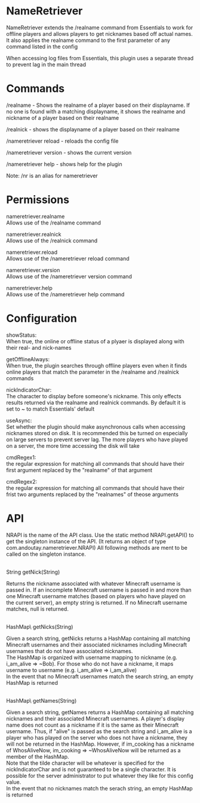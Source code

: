 NameRetriever
===

NameRetriever extends the /realname command from Essentials to work for offline players and allows players to get nicknames based off actual names. It also applies the realname command to the first parameter of any command listed in the config

When accessing log files from Essentials, this plugin uses a separate thread to prevent lag in the main thread


Commands
===

/realname - Shows the realname of a player based on their displayname. If no one is found with a matching displayname, it shows the realname and nickname of a player based on their realname

/realnick - shows the displayname of a player based on their realname

/nameretriever reload - reloads the config file

/nameretriever version - shows the current version

/nameretriever help - shows help for the plugin

Note: /nr is an alias for nameretriever


Permissions
===

nameretriever.realname<br/>
Allows use of the /realname command

nameretriever.realnick<br/>
Allows use of the /realnick command

nameretriever.reload<br/>
Allows use of the /nameretriever reload command

nameretriever.version<br/>
Allows use of the /nameretriever version command

nameretriever.help<br/>
Allows use of the /nameretriever help command


Configuration
===

showStatus:<br/>
When true, the online or offline status of a plyaer is displayed along with their real- and nick-names

getOfflineAlways:<br/>
When true, the plugin searches through offline players even when it finds online players that match the parameter in the /realname and /realnick commands

nickIndicatorChar:<br/>
The character to display before someone's nickname. This only effects results returned via the realname and realnick commands. By default it is set to ~ to match Essentials' default

useAsync:<br/>
Set whether the plugin should make asynchronous calls when accessing nicknames stored on disk. It is recommended this be turned on especially on large servers to prevent server lag. The more players who have played on a server, the more time accessing the disk will take

cmdRegex1:<br/>
the regular expression for matching all commands that should have their first argument replaced by the "realname" of that argument

cmdRegex2:<br/>
the regular expression for matching all commands that should have their frist two arguments replaced by the "realnames" of theose arguments


API
===

NRAPI is the name of the API class. Use the static method NRAPI.getAPI() to get the singleton instance of the API. (It returns an object of type com.andoutay.nameretriever.NRAPI) All following methods are ment to be called on the singleton instance.

<br/>
String getNick(String)

Returns the nickname associated with whatever Minecraft username is passed in. If an incomplete Minecraft username is passed in and more than one Minecraft username matches (based on players who have played on the current server), an empty string is returned. If no Minecraft username matches, null is returned.

<br/>
HashMap\<String, String> getNicks(String)

Given a search string, getNicks returns a HashMap containing all matching Minecraft usernames and their associated nicknames including Minecraft usernames that do not have associated nicknames.
<br/>
The HashMap is organized with username mapping to nickname (e.g. i_am_alive => ~Bob). For those who do not have a nickname, it maps username to username (e.g. i_am_alive => i_am_alive)
<br/>
In the event that no Minecraft usernames match the search string, an empty HashMap is returned

<br/>
HashMap\<String, String> getNames(String)

Given a search string, getNames returns a HashMap containing all matching nicknames and their associated Minecraft usernames. A player's display name does not count as a nickname if it is the same as their Minecraft username. Thus, if "alive" is passed as the search string and i_am_alive is a player who has played on the server who does not have a nickname, they will not be returned in the HashMap. However, if im_cooking has a nickname of WhosAliveNow, im_cooking => ~WhosAliveNow will be returned as a member of the HashMap.
<br/>
Note that the tilde character will be whatever is specified for the nickIndicatorChar and is not guaranteed to be a single character. It is possible for the server administrator to put whatever they like for this config value.
<br/>
In the event that no nicknames match the serach string, an empty HashMap is returned
